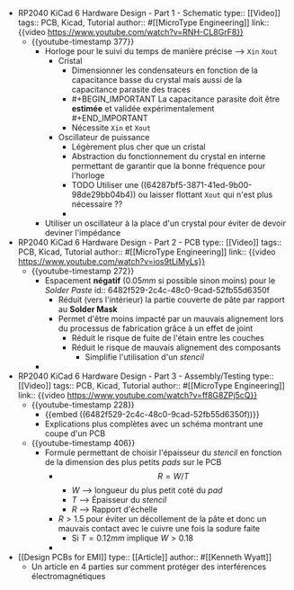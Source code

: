 - RP2040 KiCad 6 Hardware Design - Part 1 - Schematic
  type:: [[Video]]
  tags:: PCB, Kicad, Tutorial
  author:: #[[MicroType Engineering]]
  link:: {{video https://www.youtube.com/watch?v=RNH-CL8GrF8}}
	- {{youtube-timestamp 377}}
		- Horloge pour le suivi du temps de manière précise --> `Xin` `Xout`
			- Cristal
				- Dimensionner les condensateurs en fonction de la capacitance basse du crystal mais aussi de la capacitance parasite des traces
				- #+BEGIN_IMPORTANT
				  La capacitance parasite doit être **estimée** et validée expérimentalement
				  #+END_IMPORTANT
				- Nécessite `Xin` et `Xout`
			- Oscillateur de puissance
				- Légèrement plus cher que un cristal
				- Abstraction du fonctionnement du crystal en interne permettant de garantir que la bonne fréquence pour l'horloge
				- TODO Utiliser une ((64287bf5-3871-41ed-9b00-98de29bb04b4)) ou laisser flottant `Xout` qui n'est plus nécessaire ??
				-
		- Utiliser un oscillateur à la place d'un crystal pour éviter de devoir deviner l'impédance
- RP2040 KiCad 6 Hardware Design - Part 2 - PCB
  type:: [[Video]]
  tags:: PCB, Kicad, Tutorial
  author:: #[[MicroType Engineering]]
  link:: {{video https://www.youtube.com/watch?v=ios9tLiMyLs}}
	- {{youtube-timestamp 272}}
		- Espacement **négatif** ($0.05 mm$ si possible sinon moins) pour le *Solder Paste*
		  id:: 6482f529-2c4c-48c0-9cad-52fb55d6350f
			- Réduit (vers l'intérieur) la partie couverte de pâte par rapport au **Solder Mask**
			- Permet d'être moins impacté par un mauvais alignement lors du processus de fabrication grâce à un effet de joint
				- Réduit le risque de fuite de l'étain entre les couches
				- Réduit le risque de mauvais alignement des composants
					- Simplifie l'utilisation d'un *stencil*
		-
- RP2040 KiCad 6 Hardware Design - Part 3 - Assembly/Testing
  type:: [[Video]]
  tags:: PCB, Kicad, Tutorial
  author:: #[[MicroType Engineering]]
  link:: {{video https://www.youtube.com/watch?v=ff8G8ZPj5cQ}}
	- {{youtube-timestamp 228}}
		- {{embed ((6482f529-2c4c-48c0-9cad-52fb55d6350f))}}
		- Explications plus complètes avec un schéma montrant une coupe d'un PCB
	- {{youtube-timestamp 406}}
		- Formule permettant de choisir l'épaisseur du *stencil* en fonction de la dimension des plus petits *pads* sur le PCB
			- $$R = W / T$$
				- $W$ --> longueur du plus petit coté du *pad*
				- $T$ --> Épaisseur du *stencil*
				- $R$ --> Rapport d'échelle
			- $R > 1.5$ pour éviter un décollement de la pâte et donc un mauvais contact avec le cuivre une fois la sodure faite
				- Si $T = 0.12 mm$ implique $W > 0.18$
			-
- [[Design PCBs for EMI]]
  type:: [[Article]]
  author:: #[[Kenneth Wyatt]]
	- Un article en 4 parties sur comment protéger des interférences électromagnétiques